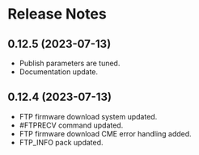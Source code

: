 # Release Notes

## 0.12.5 (2023-07-13)

* Publish parameters are tuned.
* Documentation update.

## 0.12.4 (2023-07-13)

* FTP firmware download system updated. 
* #FTPRECV command updated.
* FTP firmware download CME error handling added.
* FTP_INFO pack updated.

